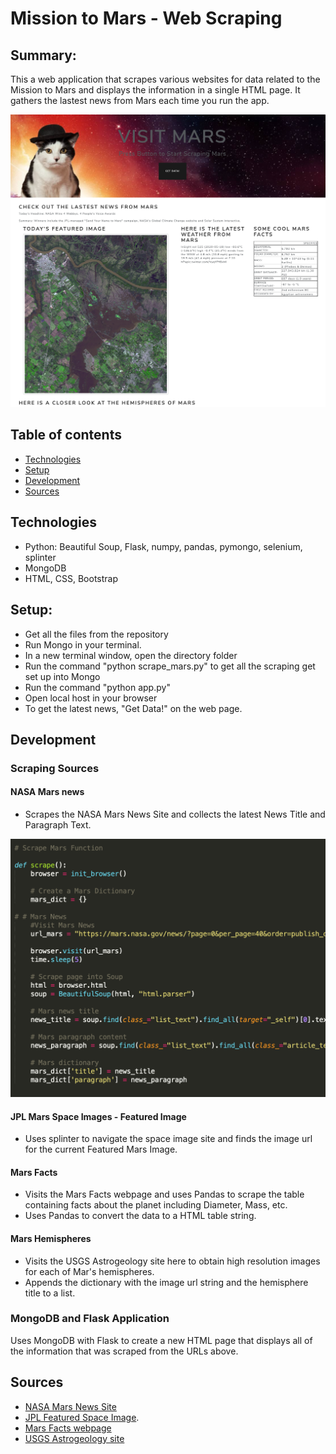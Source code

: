 # Mission to Mars - Web Scraping 

## Summary: 
This a web application that scrapes various websites for data related to the Mission to Mars and displays the information in a single HTML page. It gathers the lastest news from Mars each time you run the app. 

![](Screenshots/Webpage.png)

## Table of contents
* [Technologies](#technologies)
* [Setup](#setup)
* [Development](#development)
* [Sources](#sources)

## Technologies 
* Python: Beautiful Soup, Flask, numpy, pandas, pymongo, selenium, splinter
* MongoDB
* HTML, CSS, Bootstrap 

## Setup:
* Get all the files from the repository 
* Run Mongo in your terminal.
* In a new terminal window, open the directory folder
* Run the command "python scrape_mars.py" to get all the scraping get set up into Mongo
* Run the command "python app.py" 
* Open local host in your browser
* To get the latest news, "Get Data!" on the web page. 


## Development
### Scraping Sources
#### NASA Mars news 
* Scrapes the NASA Mars News Site and collects the latest News Title and Paragraph Text. 

![](Screenshots/scrape.png)

#### JPL Mars Space Images - Featured Image
* Uses splinter to navigate the space image site and finds the image url for the current Featured Mars Image.

#### Mars Facts
* Visits the Mars Facts webpage and uses Pandas to scrape the table containing facts about the planet including Diameter, Mass, etc.
* Uses Pandas to convert the data to a HTML table string.

#### Mars Hemispheres
* Visits the USGS Astrogeology site here to obtain high resolution images for each of Mar's hemispheres.
* Appends the dictionary with the image url string and the hemisphere title to a list. 

### MongoDB and Flask Application
Uses MongoDB with Flask to create a new HTML page that displays all of the information that was scraped from the URLs above.

## Sources
* [NASA Mars News Site](https://mars.nasa.gov/news/)
* [JPL Featured Space Image](https://www.jpl.nasa.gov/spaceimages/?search=&category=Mars).
* [Mars Facts webpage](https://space-facts.com/mars/)
* [USGS Astrogeology site](https://astrogeology.usgs.gov/search/results?q=hemisphere+enhanced&k1=target&v1=Mars)




















